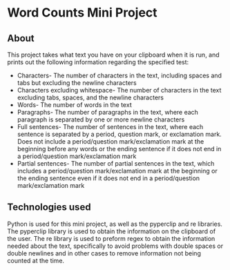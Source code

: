 # Word Counts Mini Project
## About
This project takes what text you have on your clipboard when it is run, and prints out the following information regarding the specified test:
* Characters- The number of characters in the text, including spaces and tabs but excluding the newline characters
* Characters excluding whitespace- The number of characters in the text excluding tabs, spaces, and the newline characters
* Words- The number of words in the text
* Paragraphs- The number of paragraphs in the text, where each paragraph is separated by one or more newline characters
* Full sentences- The number of sentences in the text, where each sentence is separated by a period, question mark, or exclamation mark. Does not include a period/question mark/exclamation mark at the beginning before any words or the ending sentence if it does not end in a period/question mark/exclamation mark
* Partial sentences- The number of partial sentences in the text, which includes a period/question mark/exclamation mark at the beginning or the ending sentence even if it does not end in a period/question mark/exclamation mark

## Technologies used
Python is used for this mini project, as well as the pyperclip and re libraries. The pyperclip library is used to obtain the information on the clipboard of the user. The re library is used to preform regex to obtain the information needed about the text, specifically to avoid problems with double spaces or double newlines and in other cases to remove information not being counted at the time. 
